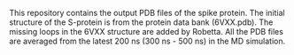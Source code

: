 This repository contains the output PDB files of the spike protein. The initial structure of the S-protein is from the protein data bank (6VXX.pdb). The missing loops in the 6VXX structure are added by Robetta. All the PDB files are averaged from the latest 200 ns (300 ns - 500 ns) in the MD simulation. 

